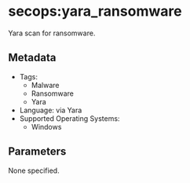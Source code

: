 <!-- region Generated -->
# secops:yara_ransomware

Yara scan for ransomware.

## Metadata

- Tags:
  - Malware
  - Ransomware
  - Yara
- Language: via Yara
- Supported Operating Systems:
  - Windows

## Parameters

None specified.
<!-- endregion -->
